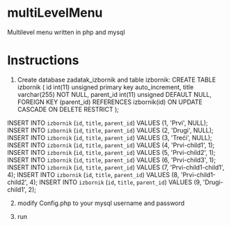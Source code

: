 # multiLevelMenu
Multilevel menu written in php and mysql


# Instructions
1. Create database zadatak_izbornik and table izbornik:
CREATE TABLE izbornik (
id int(11) unsigned primary key auto_increment,
title varchar(255) NOT NULL,
parent_id int(11) unsigned DEFAULT NULL,
FOREIGN KEY (parent_id) REFERENCES izbornik(id) ON UPDATE CASCADE ON DELETE RESTRICT
);

INSERT INTO `izbornik` (`id`, `title`, `parent_id`) VALUES (1, 'Prvi', NULL);
INSERT INTO `izbornik` (`id`, `title`, `parent_id`) VALUES (2, 'Drugi', NULL);
INSERT INTO `izbornik` (`id`, `title`, `parent_id`) VALUES (3, 'Treći', NULL);
INSERT INTO `izbornik` (`id`, `title`, `parent_id`) VALUES (4, 'Prvi-child1', 1);
INSERT INTO `izbornik` (`id`, `title`, `parent_id`) VALUES (5, 'Prvi-child2', 1);
INSERT INTO `izbornik` (`id`, `title`, `parent_id`) VALUES (6, 'Prvi-child3', 1);
INSERT INTO `izbornik` (`id`, `title`, `parent_id`) VALUES (7, 'Prvi-child1-child1', 4);
INSERT INTO `izbornik` (`id`, `title`, `parent_id`) VALUES (8, 'Prvi-child1-child2', 4);
INSERT INTO `izbornik` (`id`, `title`, `parent_id`) VALUES (9, 'Drugi-child1', 2);

2. modify Config.php to your mysql username and password

3. run
